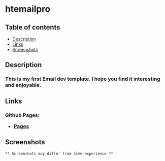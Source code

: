 # htemailpro

## Table of contents

- [Description](#description)
- [Links](#links)
- [Screenshots](#screenshots)

## Description

 <h3>
    This is my first Email dev template. I hope you find it interesting and enjoyable.
 </h3>
 
  ## Links
  <h3> Github Pages:
<ul>
<li> <a href="https://github.com/Staycold/" target="_blank">Pages</a> </li>
</ul>

</h3>

## Screenshots

  <!-- <img src='./rmassets/landing.png'> -->
  <!-- <img src='./rmassets/question.png'> -->

    ** Screenshots may differ from live experience **
